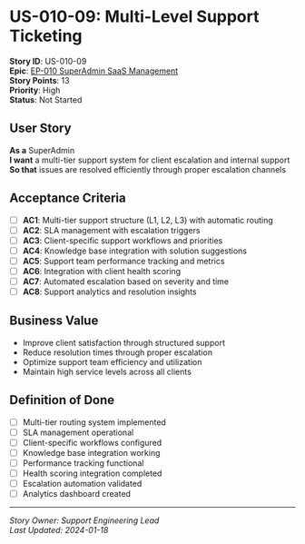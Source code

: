 # US-010-09: Multi-Level Support Ticketing

**Story ID**: US-010-09  
**Epic**: [EP-010 SuperAdmin SaaS Management](../epics/EP-010-SuperAdmin-SaaS-Management.md)  
**Story Points**: 13  
**Priority**: High  
**Status**: Not Started  

## User Story

**As a** SuperAdmin  
**I want** a multi-tier support system for client escalation and internal support  
**So that** issues are resolved efficiently through proper escalation channels

## Acceptance Criteria

- [ ] **AC1**: Multi-tier support structure (L1, L2, L3) with automatic routing
- [ ] **AC2**: SLA management with escalation triggers
- [ ] **AC3**: Client-specific support workflows and priorities
- [ ] **AC4**: Knowledge base integration with solution suggestions
- [ ] **AC5**: Support team performance tracking and metrics
- [ ] **AC6**: Integration with client health scoring
- [ ] **AC7**: Automated escalation based on severity and time
- [ ] **AC8**: Support analytics and resolution insights

## Business Value

- Improve client satisfaction through structured support
- Reduce resolution times through proper escalation
- Optimize support team efficiency and utilization
- Maintain high service levels across all clients

## Definition of Done

- [ ] Multi-tier routing system implemented
- [ ] SLA management operational
- [ ] Client-specific workflows configured
- [ ] Knowledge base integration working
- [ ] Performance tracking functional
- [ ] Health scoring integration completed
- [ ] Escalation automation validated
- [ ] Analytics dashboard created

---

*Story Owner: Support Engineering Lead*  
*Last Updated: 2024-01-18*